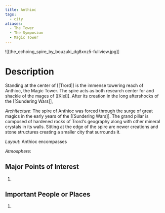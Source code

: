 ```yaml
---
title: Anthioc
tags:
  - city
aliases:
  - The Tower
  - The Symposium
  - Magic Tower
---
```

![[the_echoing_spire_by_bouzuki_dg8xnz5-fullview.jpg]]

# Description
Standing at the center of [[Trord]] is the immense towering reach of Anthioc, the Magic Tower. The spire acts as both research center for and shackle of the mages of [[Klei]]. After its creation in the long aftershocks of the  [[Sundering Wars]], 

_Architecture_: The spire of Anthioc was forced through the surge of great magics in the early years of the [[Sundering Wars]]. The grand pillar is composed of hardened rocks of Trord's geography along with other mineral crystals in its walls. Sitting at the edge of the spire are newer creations and stone structures creating a smaller city that surrounds it.

_Layout_: Anthioc encompasses 

_Atmosphere_: 

## Major Points of Interest

1. 

## Important People or Places

1.  